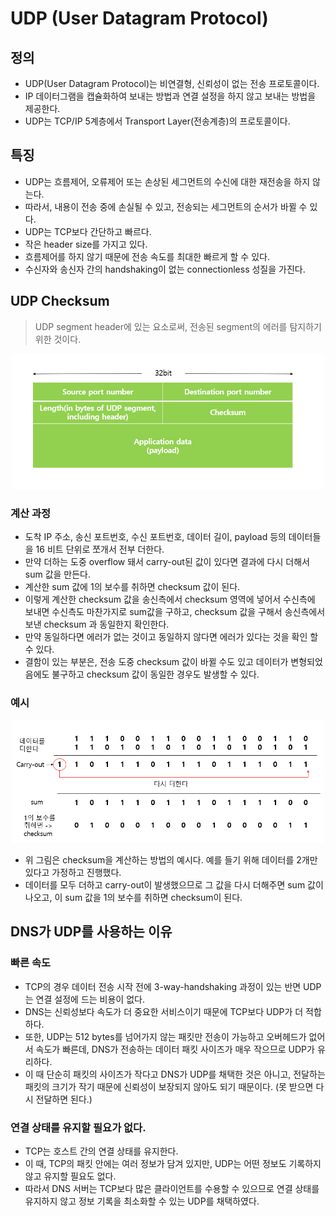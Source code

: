 # UDP (User Datagram Protocol)
## 정의
- UDP(User Datagram Protocol)는 비연결형, 신뢰성이 없는 전송 프로토콜이다.
- IP 데이터그램을 캡슐화하여 보내는 방법과 연결 설정을 하지 않고 보내는 방법을 제공한다.
- UDP는 TCP/IP 5계층에서 Transport Layer(전송계층)의 프로토콜이다.

## 특징
- UDP는 흐름제어, 오류제어 또는 손상된 세그먼트의 수신에 대한 재전송을 하지 않는다. 
- 따라서, 내용이 전송 중에 손실될 수 있고, 전송되는 세그먼트의 순서가 바뀔 수 있다.
- UDP는 TCP보다 간단하고 빠르다.
- 작은 header size를 가지고 있다.
- 흐름제어를 하지 않기 때문에 전송 속도를 최대한 빠르게 할 수 있다.
- 수신자와 송신자 간의 handshaking이 없는 connectionless 성질을 가진다.

## UDP Checksum
> UDP segment header에 있는 요소로써, 전송된 segment의 에러를 탐지하기 위한 것이다.
<p align="center"><img src="../images/udp_segment_format.png" width="500"></p>

### 계산 과정
- 도착 IP 주소, 송신 포트번호, 수신 포트번호, 데이터 길이, payload 등의 데이터들을 16 비트 단위로 쪼개서 전부 더한다.
- 만약 더하는 도중 overflow 돼서 carry-out된 값이 있다면 결과에 다시 더해서 sum 값을 만든다.
- 계산한 sum 값에 1의 보수를 취하면 checksum 값이 된다.
- 이렇게 계산한 checksum 값을 송신측에서 checksum 영역에 넣어서 수신측에 보내면 수신측도 마찬가지로 sum값을 구하고, checksum 값을 구해서 송신측에서 보낸 checksum 과 동일한지 확인한다. 
- 만약 동일하다면 에러가 없는 것이고 동일하지 않다면 에러가 있다는 것을 확인 할 수 있다.
- 결함이 있는 부분은, 전송 도중 checksum 값이 바뀔 수도 있고 데이터가 변형되었음에도 불구하고 checksum 값이 동일한 경우도 발생할 수 있다. 

### 예시
<p align="center"><img src="../images/checksum_example.png" width="500"></p>

- 위 그림은 checksum을 계산하는 방법의 예시다. 예를 들기 위해 데이터를 2개만 있다고 가정하고 진행했다. 
- 데이터를 모두 더하고 carry-out이 발생했으므로 그 값을 다시 더해주면 sum 값이 나오고, 이 sum 값을 1의 보수를 취하면 checksum이 된다.

## DNS가 UDP를 사용하는 이유
### 빠른 속도
- TCP의 경우 데이터 전송 시작 전에 3-way-handshaking 과정이 있는 반면 UDP는 연결 설정에 드는 비용이 없다. 
- DNS는 신뢰성보다 속도가 더 중요한 서비스이기 때문에 TCP보다 UDP가 더 적합하다.
- 또한, UDP는 512 bytes를 넘어가지 않는 패킷만 전송이 가능하고 오버헤드가 없어서 속도가 빠른데, DNS가 전송하는 데이터 패킷 사이즈가 매우 작으므로 UDP가 유리하다.
- 이 때 단순히 패킷의 사이즈가 작다고 DNS가 UDP를 채택한 것은 아니고, 전달하는 패킷의 크기가 작기 때문에 신뢰성이 보장되지 않아도 되기 때문이다. (못 받으면 다시 전달하면 된다.)

### 연결 상태를 유지할 필요가 없다.
- TCP는 호스트 간의 연결 상태를 유지한다. 
- 이 때, TCP의 패킷 안에는 여러 정보가 담겨 있지만, UDP는 어떤 정보도 기록하지 않고 유지할 필요도 없다. 
- 따라서 DNS 서버는 TCP보다 많은 클라이언트를 수용할 수 있으므로 연결 상태를 유지하지 않고 정보 기록을 최소화할 수 있는 UDP를 채택하였다.
